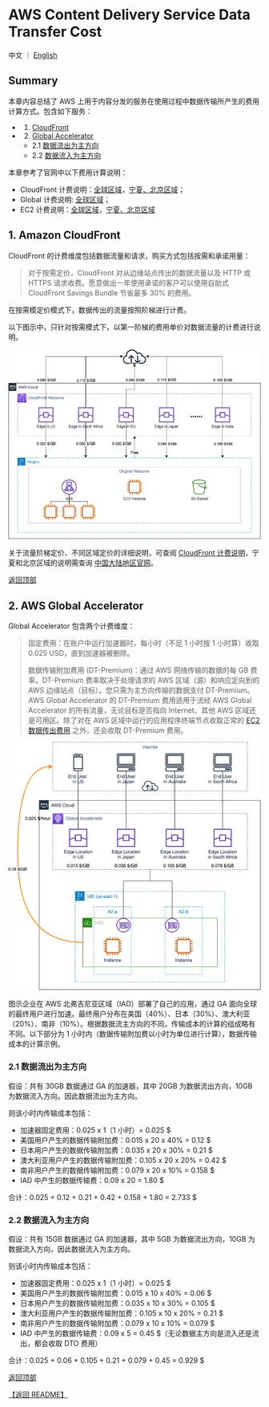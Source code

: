 # AWS Content Delivery Service Data Transfer Cost

中文 ｜ [English](ContentDelivery-EN.md)

## Summary

本章内容总结了 AWS 上用于内容分发的服务在使用过程中数据传输所产生的费用计算方式。包含如下服务：

- 1. [CloudFront](#1-amazon-cloudfront)
- 2. [Global Accelerator](#2-aws-global-accelerator)
  - 2.1 [数据流出为主方向](#21-数据流出为主方向)
  - 2.2 [数据流入为主方向](#22-数据流入为主方向)

本章参考了官网中以下费用计算说明：

- CloudFront 计费说明：[全球区域](https://aws.amazon.com/cn/cloudfront/pricing/)，[宁夏、北京区域](https://www.amazonaws.cn/cloudfront/pricing/)；  
- Global 计费说明: [全球区域](https://aws.amazon.com/cn/global-accelerator/pricing/)；
- EC2 计费说明：[全球区域](https://aws.amazon.com/cn/ec2/pricing/on-demand/)，[宁夏、北京区域](https://www.amazonaws.cn/ec2/pricing/)


## 1. Amazon CloudFront ##

CloudFront 的计费维度包括数据流量和请求，购买方式包括按需和承诺用量：

>对于按需定价，CloudFront 对从边缘站点传出的数据流量以及 HTTP 或 HTTPS 请求收费。愿意做出一年使用承诺的客户可以使用自助式 CloudFront Savings Bundle 节省最多 30% 的费用。

在按需模定价模式下，数据传出的流量按照阶梯进行计费。

以下图示中，只针对按需模式下，以第一阶梯的费用单价对数据流量的计费进行说明。

![CloudFront Data Transfer Cost](png/01.CloudFront.png)

关于流量阶梯定价、不同区域定价的详细说明，可查阅 [CloudFront 计费说明](https://aws.amazon.com/cn/cloudfront/pricing/)，宁夏和北京区域的说明需查询 [中国大陆地区官网](https://www.amazonaws.cn/cloudfront/pricing/)。

[返回顶部](#summary)

## 2. AWS Global Accelerator ##

Global Accelerator 包含两个计费维度：

>固定费用：在账户中运行加速器时，每小时（不足 1 小时按 1 小时算）收取 0.025 USD，直到加速器被删除。
>
>数据传输附加费用 (DT-Premium)：通过 AWS 网络传输的数据的每 GB 费率。DT-Premium 费率取决于处理请求的 AWS 区域（源）和响应定向到的 AWS 边缘站点（目标）。您只需为主方向传输的数据支付 DT-Premium。AWS Global Accelerator 的 DT-Premium 费用适用于流经 AWS Global Accelerator 的所有流量，无论目标是否指向 Internet、其他 AWS 区域还是可用区。除了对在 AWS 区域中运行的应用程序终端节点收取正常的 [EC2 数据传出费用](https://aws.amazon.com/cn/ec2/pricing/on-demand/) 之外，还会收取 DT-Premium 费用。

![Global Accelerator Data Transfer Cost](png/02.GA.png)

图示企业在 AWS 北弗吉尼亚区域（IAD）部署了自己的应用，通过 GA 面向全球的最终用户进行加速。最终用户分布在美国（40%）、日本（30%）、澳大利亚（20%）、南非（10%）。根据数据流主方向的不同，传输成本的计算的组成略有不同。以下部分为 1 小时内（数据传输附加费以小时为单位进行计算），数据传输成本的计算示例。

### 2.1 数据流出为主方向

假设：共有 30GB 数据通过 GA 的加速器，其中 20GB 为数据流出方向，10GB 为数据流入方向。因此数据流出为主方向。

则该小时内传输成本包括：

- 加速器固定费用：0.025 x 1（1 小时）= 0.025 $
- 美国用户产生的数据传输附加费：0.015 x 20 x 40% = 0.12 $
- 日本用户产生的数据传输附加费：0.035 x 20 x 30% = 0.21 $
- 澳大利亚用户产生的数据传输附加费：0.105 x 20 x 20% = 0.42 $
- 南非用户产生的数据传输附加费：0.079 x 20 x 10% = 0.158 $
- IAD 中产生的数据传输费：0.09 x 20 = 1.80 $

合计：0.025 + 0.12 + 0.21 + 0.42 + 0.158 + 1.80 = 2.733 $

### 2.2 数据流入为主方向

假设：共有 15GB 数据通过 GA 的加速器，其中 5GB 为数据流出方向，10GB 为数据流入方向，因此数据流入为主方向。

则该小时内传输成本包括：

- 加速器固定费用：0.025 x 1（1 小时）= 0.025 $
- 美国用户产生的数据传输附加费：0.015 x 10 x 40% = 0.06 $
- 日本用户产生的数据传输附加费：0.035 x 10 x 30% = 0.105 $
- 澳大利亚用户产生的数据传输附加费：0.105 x 10 x 20% = 0.21 $
- 南非用户产生的数据传输附加费：0.079 x 10 x 10% = 0.079 $
- IAD 中产生的数据传输费：0.09 x 5 = 0.45 $（无论数据主方向是流入还是流出，都会收取 DTO 费用）
  
合计：0.025 + 0.06 + 0.105 + 0.21 + 0.079 + 0.45 = 0.929 $

[返回顶部](#summary)

[【返回 README】](../../README.md)